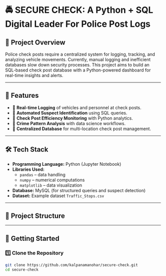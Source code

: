 # 🚔 SECURE CHECK: A Python + SQL Digital Leader For Police Post Logs

## 📌 Project Overview
Police check posts require a centralized system for logging, tracking, and analyzing vehicle movements. Currently, manual logging and inefficient databases slow down security processes. This project aims to build an SQL-based check post database with a Python-powered dashboard for real-time insights and alerts.

---

## 🎯 Features
- 🔹 **Real-time Logging** of vehicles and personnel at check posts.  
- 🔹 **Automated Suspect Identification** using SQL queries.  
- 🔹 **Check Post Efficiency Monitoring** with Python analytics.  
- 🔹 **Crime Pattern Analysis** with data science workflows.  
- 🔹 **Centralized Database** for multi-location check post management.  

---

## 🛠️ Tech Stack
- **Programming Language:** Python (Jupyter Notebook)  
- **Libraries Used:**  
  - `pandas` – data handling  
  - `numpy` – numerical computations  
  - `matplotlib` – data visualization  
- **Database:** MySQL (for structured queries and suspect detection)  
- **Dataset:** Example dataset `Traffic_Stops.csv`  

---

## 📂 Project Structure

---

## 🚀 Getting Started

### 1️⃣ Clone the Repository
```bash
git clone https://github.com/kalpanamanohar/secure-check.git
cd secure-check

